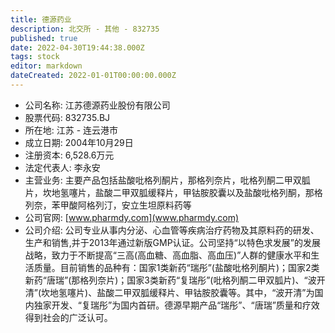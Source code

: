 ```yaml
---
title: 德源药业
description: 北交所 - 其他 - 832735
published: true
date: 2022-04-30T19:44:38.000Z
tags: stock
editor: markdown
dateCreated: 2022-01-01T00:00:00.000Z
---
```


- 公司名称: 江苏德源药业股份有限公司
- 股票代码: 832735.BJ
- 所在地: 江苏 - 连云港市
- 成立日期: 2004年10月29日
- 注册资本: 6,528.6万元
- 法定代表人: 李永安
- 主营业务: 主要产品包括盐酸吡格列酮片，那格列奈片，吡格列酮二甲双胍片，坎地氢噻片，盐酸二甲双胍缓释片，甲钴胺胶囊以及盐酸吡格列酮，那格列奈，苯甲酸阿格列汀，安立生坦原料药等
- 公司官网: [www.pharmdy.com](www.pharmdy.com)
- 公司介绍: 公司专业从事内分泌、心血管等疾病治疗药物及其原料药的研发、生产和销售,并于2013年通过新版GMP认证。公司坚持“以特色求发展”的发展战略，致力于不断提高“三高(高血糖、高血脂、高血压)”人群的健康水平和生活质量。目前销售的品种有：国家1类新药“瑞彤”(盐酸吡格列酮片)；国家2类新药“唐瑞”(那格列奈片)；国家3类新药“复瑞彤”(吡格列酮二甲双胍片)、“波开清”(坎地氢噻片)、盐酸二甲双胍缓释片、甲钴胺胶囊等。其中，“波开清”为国内独家开发、“复瑞彤”为国内首研。德源早期产品“瑞彤”、“唐瑞”质量和疗效得到社会的广泛认可。


